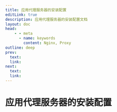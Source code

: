 ```yaml
---
title: 应用代理服务器的安装配置
editLink: true
description: 应用代理服务器的安装配置文档
layout: doc
head:
    - - meta
      - name: keywords
        content: Nginx, Proxy
outline: deep
prev:
  text:
  link:
next:
  text:
  link:
---
```


# 应用代理服务器的安装配置